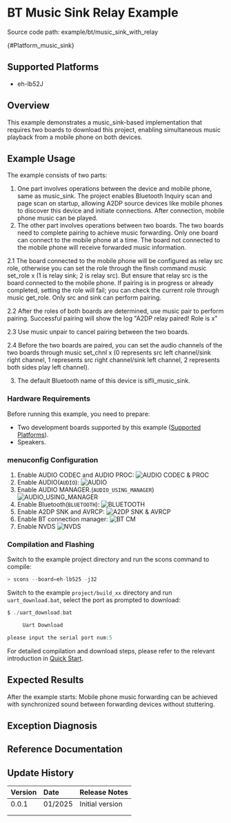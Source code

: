 # BT Music Sink Relay Example

Source code path: example/bt/music_sink_with_relay

{#Platform_music_sink}
## Supported Platforms
<!-- Which development boards and chip platforms are supported -->
+ eh-lb52J

## Overview
<!-- Example introduction -->
This example demonstrates a music_sink-based implementation that requires two boards to download this project, enabling simultaneous music playback from a mobile phone on both devices.

## Example Usage
<!-- Instructions on how to use the example, such as which hardware pins to connect to observe waveforms, compilation and flashing can reference related documentation.
For rt_device examples, the configuration switches used in this example also need to be listed, for example, PWM examples use PWM1, which needs to be enabled in the onchip menu -->

The example consists of two parts:
1. One part involves operations between the device and mobile phone, same as music_sink. The project enables Bluetooth Inquiry scan and page scan on startup, allowing A2DP source devices like mobile phones to discover this device and initiate connections. After connection, mobile phone music can be played.
2. The other part involves operations between two boards. The two boards need to complete pairing to achieve music forwarding. Only one board can connect to the mobile phone at a time. The board not connected to the mobile phone will receive forwarded music information.

2.1 The board connected to the mobile phone will be configured as relay src role, otherwise you can set the role through the finsh command music set_role x (1 is relay sink; 2 is relay src). But ensure that relay src is the board connected to the mobile phone.
If pairing is in progress or already completed, setting the role will fail; you can check the current role through music get_role. Only src and sink can perform pairing.

2.2 After the roles of both boards are determined, use music pair to perform pairing. Successful pairing will show the log "A2DP relay paired! Role is x"

2.3 Use music unpair to cancel pairing between the two boards.

2.4 Before the two boards are paired, you can set the audio channels of the two boards through music set_chnl x (0 represents src left channel/sink right channel, 1 represents src right channel/sink left channel, 2 represents both sides play left channel).

3. The default Bluetooth name of this device is sifli_music_sink.

### Hardware Requirements
Before running this example, you need to prepare:
+ Two development boards supported by this example ([Supported Platforms](#Platform_music_sink)).
+ Speakers.

### menuconfig Configuration

1. Enable AUDIO CODEC and AUDIO PROC:
![AUDIO CODEC & PROC](./assets/mc_audcodec_audprc.png)
2. Enable AUDIO(`AUDIO`):
![AUDIO](./assets/mc_audio.png)
3. Enable AUDIO MANAGER.(`AUDIO_USING_MANAGER`)
![AUDIO_USING_MANAGER](./assets/mc_audio_manager.png)
4. Enable Bluetooth(`BLUETOOTH`):
![BLUETOOTH](./assets/mc_bluetooth.png)
5. Enable A2DP SNK and AVRCP:
![A2DP SNK & AVRCP](./assets/mc_bt_a2dp_avrcp.png)
6. Enable BT connection manager:
![BT CM](./assets/mc_bt_cm.png)
7. Enable NVDS
![NVDS](./assets/mc_bt_nvds.png)

### Compilation and Flashing
Switch to the example project directory and run the scons command to compile:
```c
> scons --board=eh-lb525 -j32
```
Switch to the example `project/build_xx` directory and run `uart_download.bat`, select the port as prompted to download:
```c
$ ./uart_download.bat

     Uart Download

please input the serial port num:5
```
For detailed compilation and download steps, please refer to the relevant introduction in [Quick Start](/quickstart/get-started.md).

## Expected Results
<!-- Describe the example execution results, such as which LEDs will light up, what logs will be printed, so users can determine if the example is running normally. Results can be explained step by step combined with code -->
After the example starts:
Mobile phone music forwarding can be achieved with synchronized sound between forwarding devices without stuttering.

## Exception Diagnosis

## Reference Documentation
<!-- For rt_device examples, RT-Thread official website documentation provides detailed explanations, web links can be added here, for example, refer to RT-Thread's [RTC Documentation](https://www.rt-thread.org/document/site/#/rt-thread-version/rt-thread-standard/programming-manual/device/rtc/rtc) -->

## Update History
|Version |Date   |Release Notes |
|:---|:---|:---|
|0.0.1 |01/2025 |Initial version |
| | | |
| | | |
